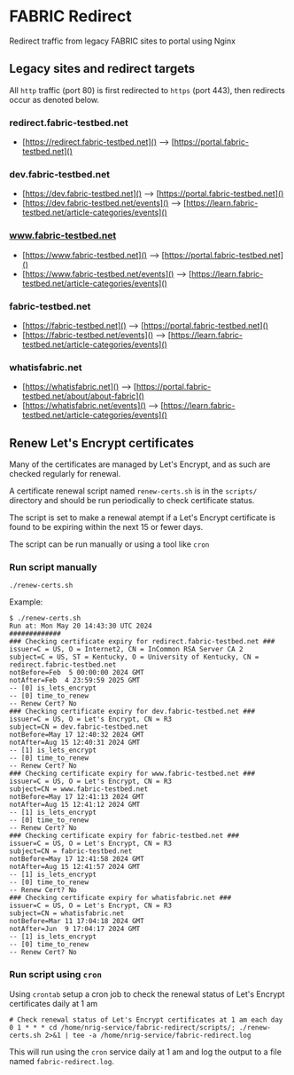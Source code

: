 # FABRIC Redirect

Redirect traffic from legacy FABRIC sites to portal using Nginx

## Legacy sites and redirect targets

All `http` traffic (port 80) is first redirected to `https` (port 443), then redirects occur as denoted below.

### redirect.fabric-testbed.net

- [https://redirect.fabric-testbed.net]() --> [https://portal.fabric-testbed.net]()

### dev.fabric-testbed.net

- [https://dev.fabric-testbed.net]() --> [https://portal.fabric-testbed.net]()
- [https://dev.fabric-testbed.net/events]() --> [https://learn.fabric-testbed.net/article-categories/events]()

### www.fabric-testbed.net

- [https://www.fabric-testbed.net]() --> [https://portal.fabric-testbed.net]()
- [https://www.fabric-testbed.net/events]() --> [https://learn.fabric-testbed.net/article-categories/events]()

### fabric-testbed.net

- [https://fabric-testbed.net]() --> [https://portal.fabric-testbed.net]()
- [https://fabric-testbed.net/events]() --> [https://learn.fabric-testbed.net/article-categories/events]()

### whatisfabric.net

- [https://whatisfabric.net]() --> [https://portal.fabric-testbed.net/about/about-fabric]()
- [https://whatisfabric.net/events]() --> [https://learn.fabric-testbed.net/article-categories/events]()


## Renew Let's Encrypt certificates

Many of the certificates are managed by Let's Encrypt, and as such are checked regularly for renewal.

A certificate renewal script named `renew-certs.sh` is in the `scripts/` directory and should be run periodically to check certificate status.

The script is set to make a renewal atempt if a Let's Encrypt certificate is found to be expiring within the next 15 or fewer days.

The script can be run manually or using a tool like `cron`

### Run script manually

```console
./renew-certs.sh
```

Example:

```console
$ ./renew-certs.sh
Run at: Mon May 20 14:43:30 UTC 2024
#############
### Checking certificate expiry for redirect.fabric-testbed.net ###
issuer=C = US, O = Internet2, CN = InCommon RSA Server CA 2
subject=C = US, ST = Kentucky, O = University of Kentucky, CN = redirect.fabric-testbed.net
notBefore=Feb  5 00:00:00 2024 GMT
notAfter=Feb  4 23:59:59 2025 GMT
-- [0] is_lets_encrypt
-- [0] time_to_renew
-- Renew Cert? No
### Checking certificate expiry for dev.fabric-testbed.net ###
issuer=C = US, O = Let's Encrypt, CN = R3
subject=CN = dev.fabric-testbed.net
notBefore=May 17 12:40:32 2024 GMT
notAfter=Aug 15 12:40:31 2024 GMT
-- [1] is_lets_encrypt
-- [0] time_to_renew
-- Renew Cert? No
### Checking certificate expiry for www.fabric-testbed.net ###
issuer=C = US, O = Let's Encrypt, CN = R3
subject=CN = www.fabric-testbed.net
notBefore=May 17 12:41:13 2024 GMT
notAfter=Aug 15 12:41:12 2024 GMT
-- [1] is_lets_encrypt
-- [0] time_to_renew
-- Renew Cert? No
### Checking certificate expiry for fabric-testbed.net ###
issuer=C = US, O = Let's Encrypt, CN = R3
subject=CN = fabric-testbed.net
notBefore=May 17 12:41:58 2024 GMT
notAfter=Aug 15 12:41:57 2024 GMT
-- [1] is_lets_encrypt
-- [0] time_to_renew
-- Renew Cert? No
### Checking certificate expiry for whatisfabric.net ###
issuer=C = US, O = Let's Encrypt, CN = R3
subject=CN = whatisfabric.net
notBefore=Mar 11 17:04:18 2024 GMT
notAfter=Jun  9 17:04:17 2024 GMT
-- [1] is_lets_encrypt
-- [0] time_to_renew
-- Renew Cert? No
```

### Run script using `cron`

Using `crontab` setup a cron job to check the renewal status of Let's Encrypt certificates daily at 1 am

```console
# Check renewal status of Let's Encrypt certificates at 1 am each day
0 1 * * * cd /home/nrig-service/fabric-redirect/scripts/; ./renew-certs.sh 2>&1 | tee -a /home/nrig-service/fabric-redirect.log
```

This will run using the `cron` service daily at 1 am and log the output to a file named `fabric-redirect.log`.
